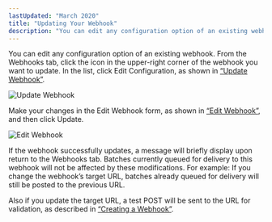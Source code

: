 ```yaml
---
lastUpdated: "March 2020"
title: "Updating Your Webhook"
description: "You can edit any configuration option of an existing webhook From the Webhooks tab click the icon in the upper right corner of the webhook you want to update In the list click Edit Configuration as shown in Figure 60 7 Update Webhook Figure 60 7 Update Webhook Make your..."
---
```


You can edit any configuration option of an existing webhook. From the Webhooks tab, click the icon in the upper-right corner of the webhook you want to update. In the list, click Edit Configuration, as shown in [“Update Webhook”](/momentum/4/web-ui-webhooks-update#figure_update_webhook).

<a name="figure_update_webhook"></a> 


![Update Webhook](images/update_webhook.png)

Make your changes in the Edit Webhook form, as shown in [“Edit Webhook”](/momentum/4/web-ui-webhooks-update#figure_edit_webhook), and then click Update.

<a name="figure_edit_webhook"></a> 


![Edit Webhook](images/edit_webhook.png)

If the webhook successfully updates, a message will briefly display upon return to the Webhooks tab. Batches currently queued for delivery to this webhook will not be affected by these modifications. For example: If you change the webhook’s target URL, batches already queued for delivery will still be posted to the previous URL.

Also if you update the target URL, a test POST will be sent to the URL for validation, as described in [“Creating a Webhook”](/momentum/4/web-ui-webhooks-create).